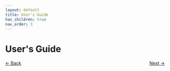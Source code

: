 ```yaml
---
layout: default
title: User's Guide
has_children: true
nav_order: 3
---
```


# User's Guide

<p style="text-align:left;">
  <span style="color: grey;">
  <a href="quick_start.html">&larr; Back</a>
  </span>
  <span style="float:right;">
    <a href="programmers_guide.html">Next &rarr;</a><br>
  </span>
</p>